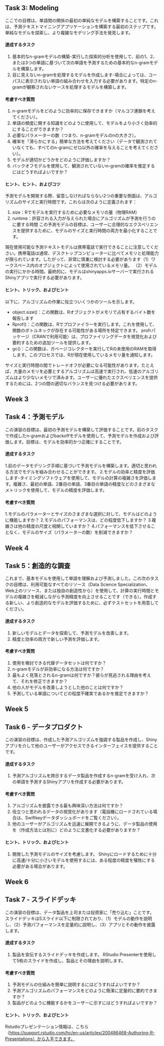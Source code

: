 ## Task 3: Modeling

ここでの目標は、単語間の関係の最初の単純なモデルを構築することです。これは、予測テキストマイニングアプリケーションを構築する最初のステップです。単純なモデルを探索し、より複雑なモデリング手法を発見します。

#### 達成するタスク

1. 基本的なn-gramモデルの構築-実行した探索的分析を使用して、前の1、2、または3つの単語に基づいて次の単語を予測するための基本的なn-gramモデルを構築します。
2. 目に見えないn-gramを処理するモデルを作成します-場合によっては、コーパスに表示されない単語の組み合わせを入力する必要があります。特定のn-gramが観察されないケースを処理するモデルを構築します。

#### 考慮すべき質問

1. n-gramモデルをどのように効率的に保存できますか（マルコフ連鎖を考えてください）。
2. 単語の頻度に関する知識をどのように使用して、モデルをより小さく効率的にすることができますか？
3. 必要なパラメーターの数（つまり、n-gramモデルのnの大きさ）。
4. 確率を「滑らかにする」簡単な方法を考えてください（データで観測されていなくても、すべてのn-gramにゼロ以外の確率を与えることを考えてください）。
5. モデルが適切かどうかをどのように評価しますか？
6. バックオフモデルを使用して、観測されていないn-gramの確率を推定するにはどうすればよいですか？

#### ヒント、ヒント、およびコツ

予測モデルを開発する際、留意しなければならない2つの重要な側面は、アルゴリズムのサイズと実行時間です。これらは次のように定義されます：

1. size：Rでモデルを実行するために必要なメモリの量（物理RAM）
2. runtime：許容される入力が与えられた場合にアルゴリズムが予測を行うのに要する時間
この予測モデルの目標は、ユーザーに合理的なエクスペリエンスを提供するために、モデルのサイズと実行時間の両方を最小化することです。

現在使用可能な予測テキストモデルは携帯電話で実行できることに注意してください。携帯電話は通常、デスクトップコンピューターに比べてメモリと処理能力が限られています。したがって、非常に慎重に検討する必要があります（1）ワークスペース内のオブジェクトによって使用されているメモリ量。 （2）モデルの実行にかかる時間。最終的に、モデルはshinyapps.ioサーバーで実行されるShinyアプリで実行する必要があります。

#### ヒント、トリック、およびヒント

以下に、アルゴリズムの作業に役立ついくつかのツールを示します。

- object.size()：この関数は、Rオブジェクトがメモリで占有するバイト数を報告します
- Rprof()：この関数は、Rでプロファイラーを実行します。これを使用して、関数のボトルネックが存在する可能性がある場所を特定できます。 profrパッケージ（CRANで利用可能）は、プロファイリングデータを視覚化および要約するための追加ツールを提供します。
- gc()：この関数は、ガベージコレクターを実行してRの未使用のRAMを取得します。このプロセスでは、Rが現在使用しているメモリ量を通知します。

サイズと実行時間の間でトレードオフが必要になる可能性があります。たとえば、大量のメモリを必要とするアルゴリズムは高速で実行され、低速のアルゴリズムはより少ないメモリで済みます。ユーザーに優れたエクスペリエンスを提供するためには、2つの間の適切なバランスを見つける必要があります。

## Week 3

## Task 4：予測モデル

この演習の目標は、最初の予測モデルを構築して評価することです。前のタスクで作成したn-gramおよびbackoffモデルを使用して、予測モデルを作成および評価します。目標は、モデルを効率的かつ正確にすることです。

#### 達成するタスク

1.前のデータモデリング手順に基づいて予測モデルを構築します。適切と思われる方法でモデルを組み合わせることができます。
2.モデルの効率と精度を評価します-タイミングソフトウェアを使用して、モデルの計算の複雑さを評価します。複雑さ、最初の単語、2番目の単語、3番目の単語の精度などのさまざまなメトリックを使用して、モデルの精度を評価します。

#### 考慮すべき質問

1.モデルのパラメーターとサイズのさまざまな選択に対して、モデルはどのように機能しますか？
2.モデルのパフォーマンスは、どの程度低下しますか？
3.複雑さは他の精度の尺度と相関していますか？
4.パフォーマンスを低下させることなく、モデルのサイズ（パラメーターの数）を削減できますか？

## Week 4

## Task 5：創造的な調査

これまで、基本モデルを使用して単語を理解および予測しました。この次のタスクの目標は、利用可能なすべてのリソース（Data Science Specialization、Web上のリソース、または独自の創造性から）を使用して、計算の実行時間とモデルの複雑さを軽減しながら予測精度を向上させることです（できる）。作成する新しい、より創造的なモデルを評価するために、必ずテストセットを用意してください。

#### 達成するタスク

1. 新しいモデルとデータを探索して、予測モデルを改善します。
2. 精度と効率の両方で新しい予測を評価します。

#### 考慮すべき質問

1. 使用を検討できる代替データセットは何ですか？
2. n-gramモデルが非効率になる方法は何ですか？
3. 最もよく見落とされるn-gramは何ですか？彼らが見逃される理由を考えて、それを修正できますか？
4. 他の人がモデルを改善しようとした他のことは何ですか？
5. 予測している単語についてどの程度不確実であるかを推定できますか？

## Week 5

## Task 6 - データプロダクト

この演習の目標は、作成した予測アルゴリズムを強調する製品を作成し、Shinyアプリを介して他のユーザーがアクセスできるインターフェイスを提供することです。

#### 達成するタスク

1. 予測アルゴリズムを誇示するデータ製品を作成するn-gramを受け入れ、次の単語を予測するShinyアプリを作成する必要があります。

#### 考慮すべき質問

1. アルゴリズムを披露できる最も興味深い方法は何ですか？
2. 役立つと思われるデータの視覚化があります（電話機にロードされている場合は、Swiftkeyデータダッシュボードをご覧ください）。
3. 他のユーザーがアルゴリズムを迅速に展開できるように、データ製品の使用を（作成方法とは別に）どのように文書化する必要がありますか？

#### ヒント、トリック、およびヒント

1. 開発した予測モデルのサイズを考慮します。 Shinyにロードするために十分に高速/十分に小さいモデルを使用するには、ある程度の精度を犠牲にする必要がある場合があります。

## Week 6

## Task 7 - スライドデッキ

この演習の目標は、データ製品を上司または投資家に「売り込む」ことです。 スライドデッキは5スライド以下に制限されており、（1）モデルの動作を説明し、（2）予測パフォーマンスを定量的に説明し、（3）アプリとその動作を披露します。

#### 達成するタスク

1. 製品を宣伝するスライドデッキを作成します。 RStudio Presenterを使用して5枚のスライドを作成し、製品とその理由を説明します。

#### 考慮すべき質問

1. 予測モデルの仕組みを簡単に説明するにはどうすればよいですか？
2. 予測アルゴリズムのパフォーマンスをどのように簡潔に定量的に要約できますか？
3. 製品がどのように機能するかをユーザーに示すにはどうすればよいですか？

#### ヒント、トリック、およびヒント

Rstudioプレゼンテーション情報は、こちら（https://support.rstudio.com/hc/en-us/articles/200486468-Authoring-R-Presentations）から入手できます。
